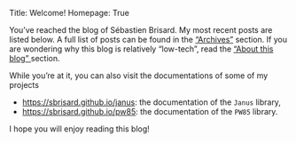 Title: Welcome!
Homepage: True

You’ve reached the blog of Sébastien Brisard. My most recent posts are listed
below. A full list of posts can be found in the [“Archives”](archives.html)
section. If you are wondering why this blog is relatively “low-tech”, read the
[“About this blog” ]({filename}/pages/about.md) section.

While you’re at it, you can also visit the documentations of some of my projects

- <https://sbrisard.github.io/janus>: the documentation of the `Janus` library,
- <https://sbrisard.github.io/pw85>: the
documentation of the `PW85` library.

I hope you will enjoy reading this blog!
